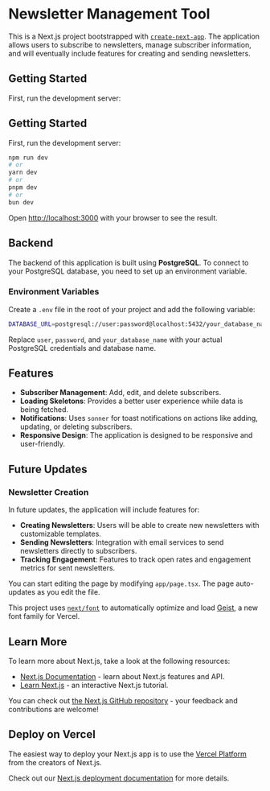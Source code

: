 # Newsletter Management Tool

This is a Next.js project bootstrapped with [`create-next-app`](https://nextjs.org/docs/app/api-reference/cli/create-next-app). The application allows users to subscribe to newsletters, manage subscriber information, and will eventually include features for creating and sending newsletters.

## Getting Started

First, run the development server:

## Getting Started

First, run the development server:

```bash
npm run dev
# or
yarn dev
# or
pnpm dev
# or
bun dev
```

Open [http://localhost:3000](http://localhost:3000) with your browser to see the result.

## Backend

The backend of this application is built using **PostgreSQL**. To connect to your PostgreSQL database, you need to set up an environment variable.

### Environment Variables

Create a `.env` file in the root of your project and add the following variable:

```bash
DATABASE_URL=postgresql://user:password@localhost:5432/your_database_name
```
Replace `user`, `password`, and `your_database_name` with your actual PostgreSQL credentials and database name.


## Features

- **Subscriber Management**: Add, edit, and delete subscribers.
- **Loading Skeletons**: Provides a better user experience while data is being fetched.
- **Notifications**: Uses `sonner` for toast notifications on actions like adding, updating, or deleting subscribers.
- **Responsive Design**: The application is designed to be responsive and user-friendly.

## Future Updates

### Newsletter Creation

In future updates, the application will include features for:

- **Creating Newsletters**: Users will be able to create new newsletters with customizable templates.
- **Sending Newsletters**: Integration with email services to send newsletters directly to subscribers.
- **Tracking Engagement**: Features to track open rates and engagement metrics for sent newsletters.

You can start editing the page by modifying `app/page.tsx`. The page auto-updates as you edit the file.

This project uses [`next/font`](https://nextjs.org/docs/app/building-your-application/optimizing/fonts) to automatically optimize and load [Geist](https://vercel.com/font), a new font family for Vercel.

## Learn More

To learn more about Next.js, take a look at the following resources:

- [Next.js Documentation](https://nextjs.org/docs) - learn about Next.js features and API.
- [Learn Next.js](https://nextjs.org/learn) - an interactive Next.js tutorial.

You can check out [the Next.js GitHub repository](https://github.com/vercel/next.js) - your feedback and contributions are welcome!

## Deploy on Vercel

The easiest way to deploy your Next.js app is to use the [Vercel Platform](https://vercel.com/new?utm_medium=default-template&filter=next.js&utm_source=create-next-app&utm_campaign=create-next-app-readme) from the creators of Next.js.

Check out our [Next.js deployment documentation](https://nextjs.org/docs/app/building-your-application/deploying) for more details.
